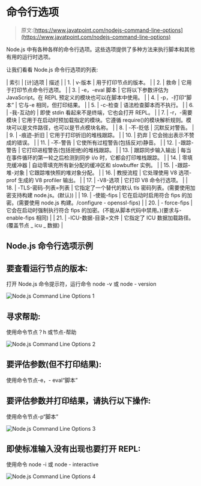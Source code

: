 # 命令行选项

> 原文:[https://www.javatpoint.com/nodejs-command-line-options](https://www.javatpoint.com/nodejs-command-line-options)

Node.js 中有各种各样的命令行选项。这些选项提供了多种方法来执行脚本和其他有用的运行时选项。

让我们看看 Node.js 命令行选项的列表:

| 索引 | [计]选项 | 描述 |
| 1. | v-版本 | 用于打印节点的版本。 |
| 2. | 救命 | 它用于打印节点命令行选项。 |
| 3. | -e，-eval 脚本 | 它将以下参数评估为 JavaScript。在 REPL 预定义的模块也可以在脚本中使用。 |
| 4. | -p，-打印“脚本” | 它与-e 相同，但打印结果。 |
| 5. | -c-检查 | 语法检查脚本而不执行。 |
| 6. | -我-互动的 | 即使 stdin 看起来不是终端，它也会打开 REPL。 |
| 7. | -r，-需要模块 | 它用于在启动时预加载指定的模块。它遵循 require()的模块解析规则。模块可以是文件路径，也可以是节点模块名称。 |
| 8. | -不-贬低 | 沉默反对警告。 |
| 9. | -痕迹-折旧 | 它用于打印折旧的堆栈跟踪。 |
| 10. | 扔弃 | 它会抛出表示不赞成的错误。 |
| 11. | -不-警告 | 它使所有过程警告(包括反对)静音。 |
| 12. | -跟踪-警告 | 它打印进程警告(包括拒绝)的堆栈跟踪。 |
| 13. | 跟踪同步输入输出 | 每当在事件循环的第一轮之后检测到同步 i/o 时，它都会打印堆栈跟踪。 |
| 14. | 零填充缓冲器 | 自动零填充所有新分配的缓冲区和 slowbuffer 实例。 |
| 15. | -跟踪-堆-对象 | 它跟踪堆快照的堆对象分配。 |
| 16. | 教授流程 | 它处理使用 V8 选项- prof 生成的 V8 profiler 输出。 |
| 17. | -V8-选项 | 它打印 V8 命令行选项。 |
| 18. | -TLS-密码-列表=列表 | 它指定了一个替代的默认 tls 密码列表。(需要使用加密支持构建 node.js。(默认)) |
| 19. | -使能-fips | 它在启动时启用符合 fips 的加密。(需要使用 node.js 构建。/configure - openssl-fips) |
| 20. | - force-fips | 它会在启动时强制执行符合 fips 的加密。(不能从脚本代码中禁用。)(要求与- enable-fips 相同) |
| 21. | -ICU-数据-目录=文件 | 它指定了 ICU 数据加载路径。(覆盖节点 _ icu _ 数据) |

## Node.js 命令行选项示例

## 要查看运行节点的版本:

打开 Node.js 命令提示符，运行命令 node -v 或 node - version

![Node.js Command Line Options 1](../Images/c33ae44b2cb52c9820553b0cc33377a4.png)

## 寻求帮助:

使用命令节点？h 或节点-帮助

![Node.js Command Line Options 2](../Images/1fd1af96fec6859649ed57426a6a4f4f.png)

## 要评估参数(但不打印结果):

使用命令节点-e，- eval“脚本”

## 要评估参数并打印结果，请执行以下操作:

使用命令节点-p“脚本”

![Node.js Command Line Options 3](../Images/da86c72041b2ad58efafb987cc414efd.png)

## 即使标准输入没有出现也要打开 REPL:

使用命令 node -i 或 node - interactive

![Node.js Command Line Options 4](../Images/2acc74c3c4962a1a12eb7a5e37dc97c8.png)